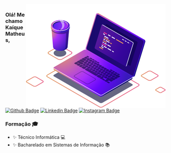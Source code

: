 

<img align="right" src="https://raw.githubusercontent.com/kaiquematheus/kaiquematheus/main/imagens/computer-illustration.png"/>

### Olá! Me chamo Kaíque Matheus, 
[![Github Badge](https://img.shields.io/badge/-Github-000?style=flat-square&logo=Github&logoColor=white&link=https://github.com/FNetoF)](https://github.com/kaiquematheus)  [![Linkedin Badge](https://img.shields.io/badge/-LinkedIn-blue?style=flat-square&logo=Linkedin&logoColor=white&link=https://www.linkedin.com/in/felipe-fe/)](https://www.linkedin.com/in/ka%C3%ADque-matheus-15b421203/)  [![Instagram Badge](https://img.shields.io/badge/-Instagram-violet?style=flat-square&logo=Instagram&logoColor=white&link=https://www.instagram.com/felipeneto69/)](https://www.instagram.com/kaique_matheus_/)

### Formação 🎓
- ✨  Técnico Informática 💻
-  ✨ Bacharelado em Sistemas de Informação 📚



<!--
**kaiquematheus/kaiquematheus** is a ✨ _special_ ✨ repository because its `README.md` (this file) appears on your GitHub profile.

### Hi there 👋

Here are some ideas to get you started:

- 🔭 I’m currently working on ...
- 🌱 I’m currently learning ...
- 👯 I’m looking to collaborate on ...
- 🤔 I’m looking for help with ...
- 💬 Ask me about ...
- 📫 How to reach me: ...
- 😄 Pronouns: ...
- ⚡ Fun fact: ...
-->
